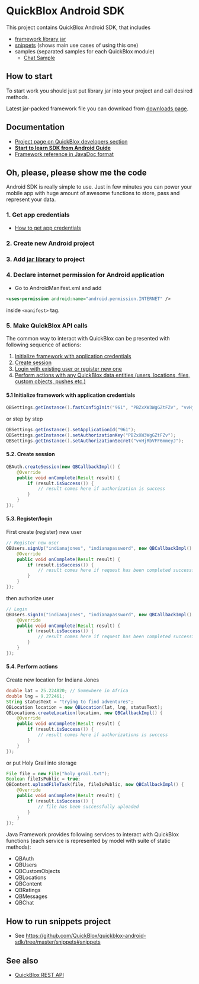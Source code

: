 # QuickBlox Android SDK

This project contains QuickBlox Android SDK, that includes

* [framework library jar](https://github.com/QuickBlox/quickblox-android-sdk/tree/master/jar)
* [snippets](https://github.com/QuickBlox/quickblox-android-sdk/tree/master/snippets) (shows main use cases of using this one)
* samples (separated samples for each QuickBlox module)
  * [Chat Sample](https://github.com/QuickBlox/quickblox-android-sdk/tree/master/sample-chat)

## How to start

To start work you should just put library jar into your project and call desired methods.

Latest jar-packed framework file you can download from [downloads page](https://github.com/QuickBlox/quickblox-android-sdk/downloads).

## Documentation

* [Project page on QuickBlox developers section](http://quickblox.com/developers/Android)
* **[Start to learn SDK from Android Guide](http://quickblox.com/developers/Android_Guide)**
* [Framework reference in JavaDoc format](http://sdk.quickblox.com/android/)

## Oh, please, please show me the code

Android SDK is really simple to use. Just in few minutes you can power your mobile app with huge amount of awesome functions to store, pass and represent your data. 

### 1. Get app credentials

* [How to get app credentials](http://quickblox.com/developers/Getting_application_credentials)

### 2. Create new Android project
### 3. Add [jar library](https://github.com/QuickBlox/quickblox-android-sdk/tree/master/jar) to project

### 4. Declare internet permission for Android application

* Go to AndroidManifest.xml and add 

```xml
<uses-permission android:name="android.permission.INTERNET" />
```
inside `<manifest>` tag.

### 5. Make QuickBlox API calls

The common way to interact with QuickBlox can be presented with following sequence of actions:

1. [Initialize framework with application credentials](#51-initialize-framework-with-application-credentials)
2. [Create session](#52-create-session)
3. [Login with existing user or register new one](#53-registerlogin)
4. [Perform actions with any QuickBlox data entities (users, locations, files, custom objects, pushes etc.)](#54-perform-actions)

#### 5.1 Initialize framework with application credentials

```java
QBSettings.getInstance().fastConfigInit("961", "PBZxXW3WgGZtFZv", "vvHjRbVFF6mmeyJ");
```

or step by step


```java
QBSettings.getInstance().setApplicationId("961");
QBSettings.getInstance().setAuthorizationKey("PBZxXW3WgGZtFZv");
QBSettings.getInstance().setAuthorizationSecret("vvHjRbVFF6mmeyJ");
```

#### 5.2. Create session


```java
QBAuth.createSession(new QBCallbackImpl() {
    @Override
    public void onComplete(Result result) {
        if (result.isSuccess()) {
            // result comes here if authorization is success
        }
    }
});
```

#### 5.3. Register/login

First create (register) new user

```java
// Register new user
QBUsers.signUp("indianajones", "indianapassword", new QBCallbackImpl() {
    @Override
    public void onComplete(Result result) {
        if (result.isSuccess()) {
            // result comes here if request has been completed successfully
        }
    }
});
```

then authorize user

```java
// Login
QBUsers.signIn("indianajones", "indianapassword", new QBCallbackImpl() {
    @Override
    public void onComplete(Result result) {
        if (result.isSuccess()) {
            // result comes here if request has been completed successfully
        }
    }
});
```

#### 5.4. Perform actions

Create new location for Indiana Jones

```java
double lat = 25.224820; // Somewhere in Africa
double lng = 9.272461;
String statusText = "trying to find adventures";
QBLocation location = new QBLocation(lat, lng, statusText);
QBLocations.createLocation(location, new QBCallbackImpl() {
    @Override
    public void onComplete(Result result) {
        if (result.isSuccess()) {
            // result comes here if authorizations is success
        }
    }
});
```

or put Holy Grail into storage

```java
File file = new File("holy_grail.txt");
Boolean fileIsPublic = true;
QBContent.uploadFileTask(file, fileIsPublic, new QBCallbackImpl() {
    @Override
    public void onComplete(Result result) {
        if (result.isSuccess()) {
            // file has been successfully uploaded
        }
    }
});
```

Java Framework provides following services to interact with QuickBlox functions (each service is represented by model with suite of static methods):

* QBAuth
* QBUsers
* QBCustomObjects
* QBLocations
* QBContent
* QBRatings
* QBMessages
* QBChat

## How to run snippets project

* See <https://github.com/QuickBlox/quickblox-android-sdk/tree/master/snippets#snippets>

## See also

* [QuickBlox REST API](http://quickblox.com/developers/Overview)